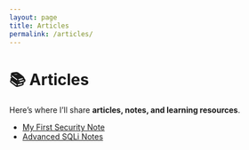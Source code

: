 ```yaml
---
layout: page
title: Articles
permalink: /articles/
---
```


# 📚 Articles

Here’s where I’ll share **articles, notes, and learning resources**.

- [My First Security Note](/articles/first-note)
- [Advanced SQLi Notes](/articles/sqli)
